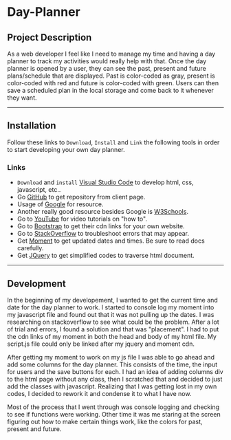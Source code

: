 # Day-Planner

## Project Description

As a web developer I feel like I need to manage my time and having a day planner to track my activities would really help with that. Once the day planner is opened by a user, they can see the past, present and future plans/schedule that are displayed. Past is color-coded as gray, present is color-coded with red and future is color-coded with green. Users can then save a scheduled plan in the local storage and come back to it whenever they want.   

---
## Installation 

Follow these links to `Download`, `Install` and `Link` the following tools in order to start developing your own day planner.

### Links
-  `Download` and `install` [Visual Studio Code](https://code.visualstudio.com/) to develop html, css, javascript, etc..
-  Go [GitHub](http://www.github.com) to get repository from client page.
-  Usage of [Google](http://www.google.com) for resource.
- Another really good resource besides Google is [W3Schools](https://www.w3schools.com/).
- Go to [YouTube](http://www.youtube.com) for video tutorials on "how to".
- Go to [Bootstrap](https://getbootstrap.com/) to get their cdn links for your own website.
- Go to [StackOverflow](https://stackoverflow.com/) to troubleshoot errors that may appear.
- Get [Moment](https://momentjs.com/) to get updated dates and times. Be sure to read docs carefully.
- Get [JQuery](https://jquery.com/) to get simplified codes to traverse html document.

---
## Development

In the beginning of my developement, I wanted to get the current time and date for the day planner to work. I started to console log my moment into my javascript file and found out that it was not pulling up the dates. I was researching on stackoverflow to see what could be the problem. After a lot of trial and errors, I found a solution and that was "placement". I had to put the cdn links of my moment in both the head and body of my html file. My script.js file could only be linked after my jquery and moment cdn. 

After getting my moment to work on my js file I was able to go ahead and add some columns for the day planner. This consists of the time, the input for users and the save buttons for each. I had an idea of adding columns div to the html page without any class, then I scratched that and decided to just add the classes with javascript. Realizing that I was getting lost in my own codes, I decided to rework it and condense it to what I have now. 

Most of the process that I went through was console logging and checking to see if functions were working. Other time it was me staring at the screen figuring out how to make certain things work, like the colors for past, present and future. 
